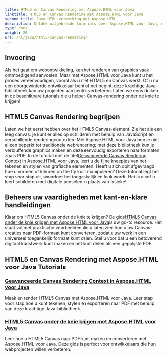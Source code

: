 ```yaml
---
title: HTML5 en Canvas Rendering met Aspose.HTML voor Java
linktitle: HTML5 en Canvas Rendering met Aspose.HTML voor Java
second_title: Java HTML-verwerking met Aspose.HTML
description: Ontdek uitgebreide tutorials over Aspose.HTML voor Java, waarin HTML5- en Canvas-rendering aan bod komen om uw webontwikkelingsvaardigheden te verrijken.
type: docs
weight: 20
url: /nl/java/html5-canvas-rendering/
---
```

## Invoering

Als het gaat om webontwikkeling, kan het renderen van graphics vaak ontmoedigend aanvoelen. Maar met Aspose.HTML voor Java kunt u het proces vereenvoudigen, vooral als u met HTML5 en Canvas werkt. Of u nu een doorgewinterde ontwikkelaar bent of net begint, deze krachtige Java-bibliotheek kan uw projecten aanzienlijk verbeteren. Laten we eens duiken in de beschikbare tutorials die u helpen Canvas-rendering onder de knie te krijgen!

## HTML5 Canvas Rendering begrijpen

Laten we het eerst hebben over het HTML5 Canvas-element. Zie het als een leeg canvas: je kunt er alles op schilderen met behulp van JavaScript en verschillende renderingcontexten. Met Aspose.HTML voor Java ben je niet alleen beperkt tot traditionele webrendering; met deze bibliotheek kun je verbluffende graphics maken en deze eenvoudig exporteren naar formaten zoals PDF. In de tutorial met de titel[Geavanceerde Canvas Rendering Context in Aspose.HTML voor Java](./advanced-canvas-rendering-context/), leert u de fijne kneepjes van het tekenen en stylen van grafische elementen. Heeft u zich ooit afgevraagd hoe u vormen of kleuren on the fly kunt manipuleren? Deze tutorial legt het stap voor stap uit, waardoor het toegankelijk en leuk wordt. Het is alsof u leert schilderen met digitale penselen in plaats van fysieke!

## Beheers uw vaardigheden met kant-en-klare handleidingen

 Klaar om HTML5 Canvas onder de knie te krijgen? De gids[HTML5 Canvas onder de knie krijgen met Aspose.HTML voor Java](./html5-canvas/)is uw go-to resource. Het staat vol met praktische voorbeelden die u laten zien hoe u uw Canvas-creaties naar PDF-formaat kunt converteren, zodat u uw werk in een universeel toegankelijk formaat kunt delen. Stel u voor dat u een betoverend digitaal kunstwerk kunt maken en het kunt delen als een gepolijste PDF.

## HTML5 en Canvas Rendering met Aspose.HTML voor Java Tutorials
### [Geavanceerde Canvas Rendering Context in Aspose.HTML voor Java](./advanced-canvas-rendering-context/)
Maak en render HTML5 Canvas met Aspose.HTML voor Java. Leer stap voor stap hoe u kunt tekenen, stylen en exporteren naar PDF met behulp van deze krachtige Java-bibliotheek.
### [HTML5 Canvas onder de knie krijgen met Aspose.HTML voor Java](./html5-canvas/)
Leer hoe u HTML5 Canvas naar PDF kunt maken en converteren met Aspose.HTML voor Java. Deze gids is perfect voor ontwikkelaars die hun webprojecten willen verbeteren.